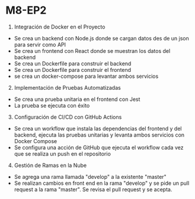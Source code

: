 # M8-EP2
1. Integración de Docker en el Proyecto
- Se crea un backend con Node.js donde se cargan datos des de un json para servir como API
- Se crea un frontend con React donde se muestran los datos del backend
- Se crea un Dockerfile para construir el backend
- Se crea un Dockerfile para construir el frontend
- se crea un docker-compose para levantar ambos servicios
2. Implementación de Pruebas Automatizadas
- Se crea una prueba unitaria en el frontend con Jest
- La prueba se ejecuta con éxito
3. Configuración de CI/CD con GitHub Actions
- Se crea un workflow que instala las dependencias del frontend y del backend, ejecuta las pruebas unitarias y levanta ambos servicios con Docker Compose
- Se configura una acción de GitHub que ejecuta el workflow cada vez que se realiza un push en el repositorio
4. Gestión de Ramas en la Nube
- Se agrega una rama llamada "develop" a la existente "master"
- Se realizan cambios en front end en la rama "develop" y se pide un pull request a la rama "master". Se revisa el pull request y se acepta.